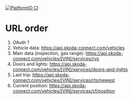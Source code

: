 [![PlatformIO CI](https://github.com/mars3142/esp32_skoda-connect/actions/workflows/platformio.yml/badge.svg?branch=main)](https://github.com/mars3142/esp32_skoda-connect/actions/workflows/platformio.yml)

# URL order

1. OAuth ?
2. Vehicle data: https://api.skoda-connect.com/vehicles
3. Main data (inspection, gas range): https://api.skoda-connect.com/vehicles/[VIN]/services/rvs
4. Doors and lights: https://api.skoda-connect.com/vehicles/[VIN]/services/doors-and-lights
5. Last trip: https://api.skoda-connect.com/vehicles/[VIN]/services/rts/newest
6. Current position: https://api.skoda-connect.com/vehicles/[VIN]/services/cf/position
